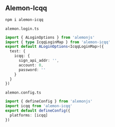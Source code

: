## Alemon-Icqq

```sh
npm i alemon-icqq
```

`alemon.login.ts`

```ts
import { ALoginOptions } from 'alemonjs'
import { type IcqqLoginMap } from 'alemon-icqq'
export default ALoginOptions<IcqqLoginMap>({
  test: {
    icqq: {
      sign_api_addr: '',
      account: 0,
      password: ''
    }
  }
})
```

`alemon.config.ts`

```ts
import { defineConfig } from 'alemonjs'
import icqq from 'alemon-icqq'
export default defineConfig({
  platforms: [icqq]
})
```
